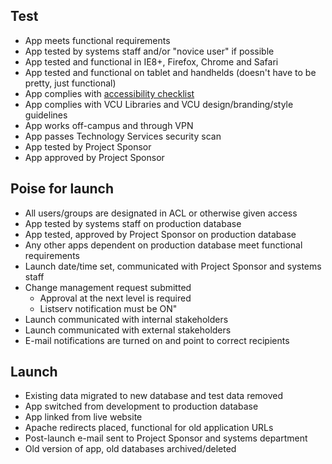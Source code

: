 Test
---
+ App meets functional requirements
+ App tested by systems staff and/or "novice user" if possible
+ App tested and functional in IE8+, Firefox, Chrome and Safari
+ App tested and functional on tablet and handhelds (doesn't have to be pretty, just functional)
+ App complies with [accessibility checklist](http://a11yproject.com/checklist.html)
+ App complies with VCU Libraries and VCU design/branding/style guidelines
+ App works off-campus and through VPN
+ App passes Technology Services security scan
+ App tested by Project Sponsor
+ App approved by Project Sponsor

Poise for launch
---
+ All users/groups are designated in ACL or otherwise given access
+ App tested by systems staff on production database
+ App tested, approved by Project Sponsor on production database
+ Any other apps dependent on production database meet functional requirements
+ Launch date/time set, communicated with Project Sponsor and systems staff
+ Change management request submitted
    * Approval at the next level is required
    * Listserv notification must be ON"
+ Launch communicated with internal stakeholders
+ Launch communicated with external stakeholders
+ E-mail notifications are turned on and point to correct recipients

Launch
---
+ Existing data migrated to new database and test data removed
+ App switched from development to production database
+ App linked from live website
+ Apache redirects placed, functional for old application URLs
+ Post-launch e-mail sent to Project Sponsor and systems department
+ Old version of app, old databases archived/deleted
